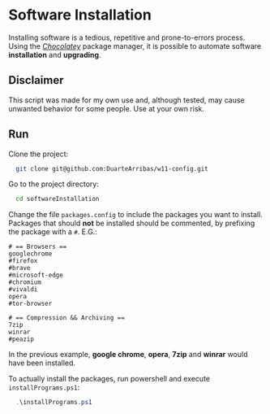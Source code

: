 # Software Installation

Installing software is a tedious, repetitive and prone-to-errors process. Using the *[Chocolatey](https://chocolatey.org/)* package manager, it is possible to automate software **installation** and **upgrading**.
## Disclaimer

This script was made for my own use and, although tested, may cause unwanted behavior for some people. Use at your own risk.
## Run

Clone the project:

```bash
  git clone git@github.com:DuarteArribas/w11-config.git
```

Go to the project directory:

```bash
  cd softwareInstallation
```

Change the file `packages.config` to include the packages you want to install. Packages that should **not** be installed should be commented, by prefixing the package with a `#`. E.G.:

```
# == Browsers ==
googlechrome
#firefox
#brave
#microsoft-edge
#chromium
#vivaldi
opera
#tor-browser

# == Compression && Archiving ==
7zip
winrar
#peazip
```

In the previous example, **google chrome**, **opera**, **7zip** and **winrar** would have been installed.

To actually install the packages, run powershell and execute `installPrograms.ps1`:

```powershell
  .\installPrograms.ps1
```